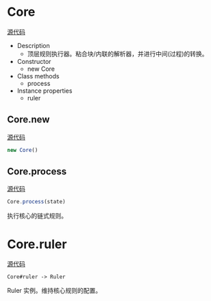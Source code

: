 # Core

[源代码](https://github.com/markdown-it/markdown-it/blob/master/lib/parser_core.js#L7)

* Description
  * 顶层规则执行器。粘合块/内联的解析器，并进行中间(过程)的转换。
* Constructor
  * new Core
* Class methods
  * process
* Instance properties
  * ruler
## Core.new

[源代码](https://github.com/markdown-it/markdown-it/blob/master/lib/parser_core.js#L26)

```js
new Core()
```


## Core.process

[源代码](https://github.com/markdown-it/markdown-it/blob/master/lib/parser_core.js#L45)

```js
Core.process(state)
```
执行核心的链式规则。

# Core.ruler

[源代码](https://github.com/markdown-it/markdown-it/blob/master/lib/parser_core.js#L32)

```text
Core#ruler -> Ruler
```

Ruler 实例。维持核心规则的配置。



